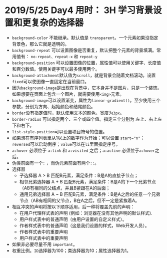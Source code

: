 # 2019/5/25 Day4 用时： 3H   学习背景设置和更复杂的选择器
* ```background-color``` 不能继承。默认值是 ```transparent```。一个元素如果没指定背景色，那么它就是透明的。
* ```background-repeat``` 可以设置图像是否重复，默认把整个元素的背景填满。常用值有： ```no-repeat、repeat-x``` 和 ```repeat-y```
* ```background-position``` 可以设置图像的位置，属性值可以使用关键字、长度值和百分数值。使用关键字可以最多使用两个。
* ```background-attachment```默认值为```scroll```，就是背景会随着文档滚动。设置```fixed```可以使图像一直固定在当前窗口。
* 因为```background-image```是出现在背景中，它本身并不是图片，只是一个装饰。如果想要在页面上包含一个图片，就需要使用```<img>```元素。
* ```background-image```可以设置渐变，属性为```linear-gradient()```。至少使用三个参数，分别为方向、起始颜色和结尾颜色。
* ```border```没有指定值时，默认使用文本的颜色，宽度为```3px```。
* ```border-radius``` 可以指定两个、三个或四个值。指定三个分别为 左上、右上左下和右下。
* ```list-style-position```可以设置项目符号的位置。
* 如果想在有序列表里从1以上的数字作为开始；可以设置 ```start="n"```； ```reversed```可以启动倒序；```value```可以在```li```里面指定序号。
* ```a:hover``` 必须位于 ```a:link``` 和 ```a:visited``` 之后；```a:active``` 必须位于```a:hover```之后。
*  伪类前面有一个```:``` ，而伪元素前面有两个```::```。
* 选择器
    * 子选择器	A > B	匹配B元素，满足条件：B是A的直接子节点；
    * 相邻兄弟选择器	A + B	匹配B元素，满足条件：B是A的下一个兄弟节点（AB有相同的父结点，并且B紧跟在A的后面；
    * 通用兄弟选择器	A ~ B	匹配B元素，满足条件：B是A之后的任意一个兄弟节点（AB有相同的父节点，B在A之后，但不一定是紧挨着A。
* 相互冲突的声明将按以下顺序适用，后一种将覆盖先前的声明：
    * 在用户代理样式表的声明 (例如：浏览器在没有其他声明的默认样式).
    * 用户样式表中的普通声明（由用户设置的自定义样式）。
    * 作者样式表中的普通声明（这是我们设置的样式，Web开发人员）。
    * 作者样式表中的重要声明
    * 用户样式表中的重要声明
* 如果非必要尽量不用 ```important```。
* 权重比例。```ID```选择器为100；类选择器为10；属性选择器为1。